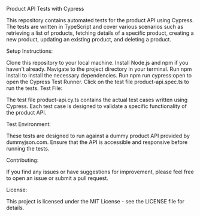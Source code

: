 
Product API Tests with Cypress

This repository contains automated tests for the product API using Cypress. The tests are written in TypeScript and cover various scenarios such as retrieving a list of products, fetching details of a specific product, creating a new product, updating an existing product, and deleting a product.

Setup Instructions:

Clone this repository to your local machine.
Install Node.js and npm if you haven't already.
Navigate to the project directory in your terminal.
Run npm install to install the necessary dependencies.
Run npm run cypress:open to open the Cypress Test Runner.
Click on the test file product-api.spec.ts to run the tests.
Test File:

The test file product-api.cy.ts contains the actual test cases written using Cypress. Each test case is designed to validate a specific functionality of the product API.

Test Environment:

These tests are designed to run against a dummy product API provided by dummyjson.com. Ensure that the API is accessible and responsive before running the tests.

Contributing:

If you find any issues or have suggestions for improvement, please feel free to open an issue or submit a pull request.

License:

This project is licensed under the MIT License - see the LICENSE file for details.
